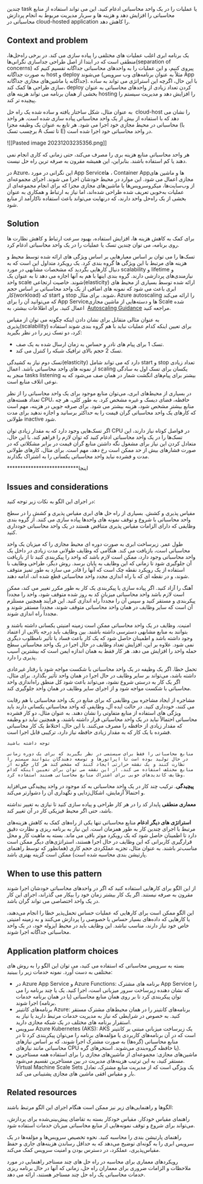 
چندین task یا عملیات را در یک واحد محاسباتی ادغام کنید. این می تواند استفاده از منابع محاسباتی را افزایش دهد و هزینه ها و سربار مدیریت مربوط به انجام پردازش محاسباتی در cloud-hosted application را کاهش دهد.

## Context and problem

یک برنامه ابری اغلب عملیات های مختلفی را پیاده سازی می کند. در برخی راه‌حل‌ها، منطقی است که در ابتدا از اصل طراحی جداسازی نگرانی‌ها(separation of concerns) پیروی کنیم، و این عملیات را به واحدهای محاسباتی جداگانه تقسیم کنیم که به صورت جداگانه host و deploy می‌شوند (مثلاً به عنوان برنامه‌های وب سرویس App جداگانه یا ماشین‌های مجازی جداگانه). با این حال، اگرچه این استراتژی می تواند به ساده سازی طراحی ها  کمک کند، deploy کردن تعداد زیادی از واحدهای محاسباتی به عنوان بخشی از همان برنامه می تواند هزینه های hosting را افزایش دهد و مدیریت سیستم را پیچیده تر کند.  
  
به عنوان مثال، شکل ساختار یافته و ساده شده یک راه حل  cloud-host را نشان می دهد که با استفاده از بیش از یک واحد محاسباتی پیاده سازی شده است. هر واحد محاسباتی در محیط مجازی خود اجرا می شود. هر تابع به عنوان یک وظیفه مجزا (با برچسب تسک A تا تسک E) در واحد محاسباتی خود اجرا شده است.

![[Pasted image 20231203235356.png]]

هر واحد محاسباتی منابع هزینه بری را مصرف می‌کند، حتی زمانی که کاری انجام نمی دهند یا کم استفاده باشند. بنابراین، این همیشه مقرون به صرفه ترین راه حل نیست.  
  
در Azure، این نگرانی در مورد App Serviceها ، Container Appها و ماشین های مجازی اعمال می شود. این موارد در محیط خودشان اجرا می شوند. اجرای مجموعه‌ای از وب‌سایت‌ها، میکروسرویس‌ها یا ماشین‌های مجازی مجزا که برای انجام مجموعه‌ای از عملیات به‌خوبی تعریف شده طراحی شده‌اند، اما نیاز به ارتباط و همکاری به عنوان بخشی از یک راه‌حل واحد دارند، که درنهایت می‌تواند باعث استفاده ناکارآمد از منابع شود.

## Solution

برای کمک به کاهش هزینه ها، افزایش استفاده، بهبود سرعت ارتباط و کاهش نظارت ها روی برنامه، می توان چندین تسک یا عملیات را در یک واحد محاسباتی ادغام کرد.  
  
تسک‌ها را می توان بر اساس معیارهایی بر اساس ویژگی های ارائه شده توسط محیط و هزینه های مرتبط با این ویژگی ها گروه بندی کرد. یک رویکرد متداول این است که به دنبال کارهایی بگردید که مشخصات مشابهی در مورد scalability و lifetime و نیازمندی‌های پردازشی دارند. گروه بندی اینها با هم به آنها اجازه می دهد تا به عنوان یک واحد scale شوند. خاصیت ارتجاعی(elasticity) ارائه شده توسط بسیاری از محیط های ابری باعث می شود که نمونه های اضافی از یک واحد محاسباتی بر اساس حجم کار(workload)  که start و stop شوند. برای مثال، Azure autoscaling  را ارائه می‌کند که می‌توانید آن را برای App Serviceها و دسته‌هایی از ماشین مجازی  Scale شده  اعمال کنید. برای اطلاعات بیشتر، به  [Autoscaling Guidance](https://learn.microsoft.com/en-us/previous-versions/msp-n-p/dn589774(v=pandp.10)) مراجعه کنید.  
  
به عنوان مثالی متقابل برای نشان دادن اینکه چگونه می توان از مقیاس پذیری(scalability) برای تعیین اینکه کدام عملیات نباید با هم گروه بندی شوند استفاده کرد، دو تسک زیر را در نظر بگیرید:  
  
* تسک 1 برای پیام های نادر و حساس به زمان ارسال شده به یک صف.  
* تسک 2 حجم بالای ترافیک شبکه را کنترل می کند.  

تسک دوم نیاز به کشیدگی(elasticity) دارد که می تواند شامل start و stop تعداد زیادی از نمونه های واحد محاسباتی باشد. اعمال scaling یکسان برای تسک اول به سادگی منجر به tasks listening بیشتر برای پیام‌های انگشت شمار در همان صف می‌شود که به نوعی اتلاف منابع است.  
  
در بسیاری از محیط‌های ابری، می‌توان منابع موجود برای یک واحد محاسباتی را از نظر تعداد هسته‌های CPU، حافظه، فضای دیسک و غیره مشخص کرد. به طور کلی، هر چه منابع بیشتر مشخص شود، هزینه بیشتر می شود. برای صرفه جویی در هزینه، مهم است که کارهای یک واحد محاسباتی گران قیمت را به حداکثر برسانید و اجازه ندهید برای مدت طولانی inactive شود.  
  
اگر تسک‌هایی وجود دارد که به مقدار زیادی توان CPU در فواصل کوتاه نیاز دارند، این تسک‌ها را در یک واحد محاسباتی ادغام کنید که توان لازم را فراهم کند. با این حال، متعادل کردن این نیاز برای مشغول نگه داشتن منابع گران قیمت در برابر مشکلاتی که در صورت فشارهای بیش از حد ممکن است رخ دهد، مهم است. برای مثال، کارهای طولانی مدت و فشرده نباید واحد محاسباتی یکسانی را به اشتراک بگذارند.

***************************اینجا
## Issues and considerations

در اجرای این الگو به نکات زیر توجه کنید:  
  
مقیاس پذیری و کشش. بسیاری از راه حل های ابری مقیاس پذیری و کشش را در سطح واحد محاسباتی با شروع و توقف نمونه های واحدها پیاده سازی می کنند. از گروه بندی وظایفی که دارای الزامات مقیاس پذیری متناقض هستند در یک واحد محاسباتی خودداری کنید.  
  
طول عمر. زیرساخت ابری به صورت دوره ای محیط مجازی را که میزبان یک واحد محاسباتی است، بازیافت می کند. هنگامی که وظایف طولانی مدت زیادی در داخل یک واحد محاسباتی وجود دارد، ممکن است لازم باشد که واحد را پیکربندی کنید تا از بازیافت آن جلوگیری شود تا زمانی که این وظایف به پایان برسد. روش دیگر، طراحی وظایف با استفاده از یک رویکرد نقطه چک است که آنها را قادر می سازد به طور تمیز متوقف شوند، و در نقطه ای که با راه اندازی مجدد واحد محاسباتی قطع شده اند، ادامه دهند.  
  
آهنگ را آزاد کنید. اگر پیاده سازی یا پیکربندی یک کار به طور مکرر تغییر می کند، ممکن است لازم باشد واحد محاسباتی میزبان کد به روز شده متوقف شود، واحد را مجدداً پیکربندی و مستقر کنید و سپس آن را مجدداً راه اندازی کنید. این فرآیند همچنین مستلزم آن است که سایر وظایف در همان واحد محاسباتی متوقف شوند، مجدداً مستقر شوند و مجدداً راه اندازی شوند.  
  
امنیت. وظایف در یک واحد محاسباتی ممکن است زمینه امنیتی یکسانی داشته باشند و بتوانند به منابع مشابهی دسترسی داشته باشند. بین وظایف باید درجه بالایی از اعتماد وجود داشته باشد و اطمینان حاصل شود که یک کار باعث فساد یا تأثیر نامطلوب دیگری نمی شود. علاوه بر این، افزایش تعداد وظایف در حال اجرا در یک واحد محاسباتی سطح حمله واحد را افزایش می دهد. هر کار فقط به همان اندازه ایمن است که بیشترین آسیب پذیری را دارد.  
  
تحمل خطا. اگر یک وظیفه در یک واحد محاسباتی با شکست مواجه شود یا رفتار غیرعادی داشته باشد، می‌تواند بر سایر وظایف در حال اجرا در همان واحد تأثیر بگذارد. برای مثال، اگر یک کار به درستی شروع نشود، می‌تواند باعث شود کل منطق راه‌اندازی واحد محاسباتی با شکست مواجه شود و از اجرای سایر وظایف در همان واحد جلوگیری کند.  
  
مشاجره از ایجاد مشاجره بین وظایفی که برای منابع در یک واحد محاسباتی با هم رقابت می کنند، خودداری کنید. در حالت ایده آل، وظایفی که واحد محاسباتی یکسانی دارند باید ویژگی های استفاده از منابع متفاوتی را نشان دهند. به عنوان مثال، دو کار فشرده محاسباتی احتمالاً نباید در یک واحد محاسباتی قرار داشته باشند، و همچنین نباید دو وظیفه که مقدار زیادی از حافظه را مصرف می‌کنند. با این حال، اختلاط یک کار محاسباتی فشرده با یک کار که به مقدار زیادی حافظه نیاز دارد، ترکیبی قابل اجرا است.

```
توجه داشته باشید  
  
منابع محاسباتی را فقط برای سیستمی در نظر بگیرید که برای یک دوره زمانی در حال تولید بوده است تا اپراتورها و توسعه دهندگان بتوانند سیستم را نظارت کنند و یک نقشه حرارتی ایجاد کنند که مشخص کند هر کار چگونه از منابع مختلف استفاده می کند. از این نقشه می توان برای تعیین اینکه کدام وظایف کاندیدهای خوبی برای اشتراک منابع محاسباتی هستند استفاده کرد.
```

**پیچیدگی**. ترکیب چند کار در یک واحد محاسباتی به کد موجود در واحد پیچیدگی می‌افزاید و احتمالاً آزمایش، اشکال‌زدایی و نگهداری آن را دشوارتر می‌کند.  
  
**معماری منطقی** پایدار کد را در هر کار طراحی و پیاده سازی کنید تا نیازی به تغییر نداشته باشد، حتی اگر محیط فیزیکی کار در آن تغییر کند.  
  
**استراتژی های دیگر ادغام** منابع محاسباتی تنها یکی از راه‌های کمک به کاهش هزینه‌های مرتبط با اجرای چندین کار به طور همزمان است. این نیاز به برنامه ریزی و نظارت دقیق دارد تا اطمینان حاصل شود که یک رویکرد موثر باقی می ماند. بسته به ماهیت کار و محل قرارگیری کاربرانی که این وظایف در حال اجرا هستند، استراتژی‌های دیگر ممکن است مناسب‌تر باشند. به عنوان مثال، تجزیه عملکردی حجم کاری (همانطور که توسط راهنمای پارتیشن بندی محاسبه شده است) ممکن است گزینه بهتری باشد.

## When to use this pattern

از این الگو برای کارهایی استفاده کنید که اگر در واحدهای محاسباتی خودشان اجرا شوند مقرون به صرفه نیستند. اگر یک کار بیشتر زمان خود را بیکار می گذراند، اجرای این کار در یک واحد اختصاصی می تواند گران باشد.  
  
این الگو ممکن است برای کارهایی که عملیات حساس تحمل‌پذیر خطا را انجام می‌دهند، یا کارهایی که داده‌های بسیار حساس یا خصوصی را پردازش می‌کنند و به زمینه امنیتی خاص خود نیاز دارند، مناسب نباشد. این وظایف باید در محیط ایزوله خود، در یک واحد محاسباتی جداگانه اجرا شوند.

## Application platform choices

بسته به سرویس محاسباتی که استفاده می کنید، می توان این الگو را به روش های مختلفی به دست آورد. نمونه خدمات زیر را ببینید:  
  
* در Azure App Service و Azure Functions: برنامه های مشترک App Service را که نشان دهنده زیرساخت سرور میزبانی است، اجرا کنید. یک یا چند برنامه را می توان پیکربندی کرد تا بر روی همان منابع محاسباتی (یا در همان برنامه خدمات برنامه) اجرا شوند.  
* برنامه‌های کانتینر Azure: برنامه‌های کانتینر را در همان محیط‌های مشترک مستقر کنید. به خصوص در شرایطی که نیاز به مدیریت خدمات مرتبط دارید یا نیاز به استقرار برنامه های مختلف در یک شبکه مجازی دارید.  
* سرویس Azure Kubernetes (AKS): AKS یک زیرساخت میزبانی مبتنی بر کانتینر است که در آن برنامه‌های کاربردی یا مؤلفه‌های برنامه را می‌توان پیکربندی کرد تا در منابع محاسباتی (گره‌ها) به صورت مشترک اجرا شوند، که بر اساس نیازهای محاسباتی مانند نیازهای CPU یا حافظه گروه‌بندی می‌شوند. استخرهای گره).  
* ماشین‌های مجازی: مجموعه‌ای از ماشین‌های مجازی را برای استفاده همه مستاجرین مستقر کنید، به این ترتیب هزینه‌های مدیریت در بین مستاجرین تقسیم می‌شود. Virtual Machine Scale Sets یک ویژگی است که از مدیریت منابع مشترک، تعادل بار و مقیاس افقی ماشین های مجازی پشتیبانی می کند.

## Related resources

الگوها و راهنمایی‌های زیر نیز ممکن است هنگام اجرای این الگو مرتبط باشند:  
  
راهنمای مقیاس خودکار. مقیاس خودکار بسته به تقاضای پیش‌بینی‌شده برای پردازش، می‌تواند برای شروع و توقف نمونه‌هایی از منابع محاسباتی میزبان خدمات استفاده شود.  
  
راهنمای پارتیشن بندی را محاسبه کنید. نحوه تخصیص سرویس‌ها و مؤلفه‌ها در یک سرویس ابری را به گونه‌ای توضیح می‌دهد که به حداقل رساندن هزینه‌های جاری و حفظ مقیاس‌پذیری، عملکرد، در دسترس بودن و امنیت سرویس کمک می‌کند.  
  
رویکردهای معماری برای محاسبه در راه حل های چند مستاجر راهنمایی در مورد ملاحظات و الزامات ضروری برای معماران راه حل، زمانی که آنها در حال برنامه ریزی خدمات محاسباتی یک راه حل چند مستاجر هستند، ارائه می دهد.

